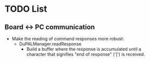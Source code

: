 # TODO List
## Board <-> PC communication
- Make the reading of command responses more robust:
    - DuPALManager.readResponse
        - Build a buffer where the response is accumulated until a character that signifies "end of response" (']') is received.